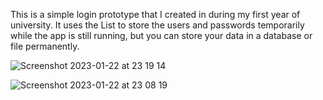 This is a simple login prototype that I created in during my first year of university.
It uses the List to store the users and passwords temporarily while the app is still running, 
but you can store your data in a database or file permanently.

![Screenshot 2023-01-22 at 23 19 14](https://user-images.githubusercontent.com/57866950/213945843-8091d3cc-32ac-4451-8bc9-8d8f4a8e4a39.png)


![Screenshot 2023-01-22 at 23 08 19](https://user-images.githubusercontent.com/57866950/213945630-5076b788-a474-40a3-b7e9-f837ffd063b7.png)
